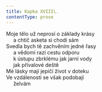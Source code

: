 ```yaml
---
title: Kapka XVIII\.
contentType: prose
---
```


Moje tělo už neprosí o základy krásy  
     a chtíč asketa si chodí sám  
Svedla bych tě zachvěním jedné řasy  
     a vědomí razí cestu odporu  
     k ústupu zbrklému jak jarní vody  
     jak přívalové deště  
Mé lásky mají jepičí život v doteku  
Ve vzdálenosti se však podobají  
     želvám
